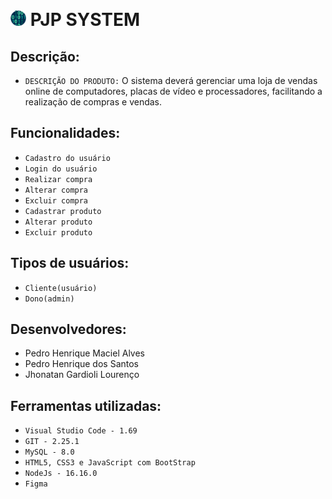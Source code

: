 
<p style="display: inline_block" ><br>
    <h1> 
        <img alt="Logo" height=5% width="5%" src="img/binary-code.png">   
        <b> PJP SYSTEM </b> </h1> 
</p>


## Descrição:
- `DESCRIÇÃO DO PRODUTO:`
O sistema deverá gerenciar uma loja de vendas online de computadores, placas de vídeo e processadores, facilitando a realização de compras e vendas.

## Funcionalidades:
- `Cadastro do usuário`
- `Login do usuário`
- `Realizar compra`
- `Alterar compra`
- `Excluir compra`
- `Cadastrar produto`
- `Alterar produto`
- `Excluir produto`

## Tipos de usuários:
- `Cliente(usuário)`
- `Dono(admin)`


## Desenvolvedores:
- Pedro Henrique Maciel Alves
- Pedro Henrique dos Santos
- Jhonatan Gardioli Lourenço

## Ferramentas utilizadas:
- `Visual Studio Code - 1.69`
- `GIT - 2.25.1`
- `MySQL - 8.0`
- `HTML5, CSS3 e JavaScript com BootStrap`
- `NodeJs - 16.16.0`
- `Figma`

